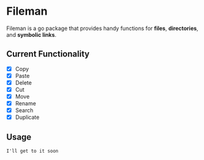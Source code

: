 # Fileman

Fileman is a go package that provides handy functions for **files**, **directories**, and **symbolic links**.

## Current Functionality
- [x] Copy
- [x] Paste
- [x] Delete
- [x] Cut
- [x] Move
- [x] Rename
- [x] Search
- [x] Duplicate

## Usage
`I'll get to it soon`
